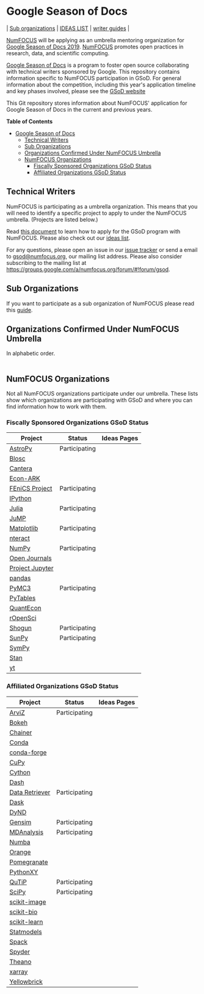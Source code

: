 # Google Season of Docs

| [Sub organizations](https://github.com/numfocus/gsod/tree/update-docs#sub-organizations) | [IDEAS LIST][IL] | [writer guides][CONTRIBUTING] |

[NumFOCUS][] will be applying as an umbrella mentoring organization
for [Google Season of Docs 2019][GSoD]. [NumFOCUS][] promotes open practices in research, data, and scientific computing.

[Google Season of Docs][GSoD] is a program to foster open source collaborating
with technical writers sponsored by Google. This repository contains information
specific to NumFOCUS participation in GSoD. For general information about the
competition, including this year's application timeline and key phases involved,
please see the [GSoD website](https://developers.google.com/season-of-docs/docs/)

<!--
This Git repository stores information about NumFOCUS' participation in
Google Season of Docs 2019 program and previous editions.
-->

This Git repository stores information about NumFOCUS'
application for Google Season of Docs in the current and previous years.

<!-- markdown-toc start - Don't edit this section. Run M-x markdown-toc-refresh-toc -->
**Table of Contents**

- [Google Season of Docs](#google-season-of-docs)
    - [Technical Writers](#technical-writers)
    - [Sub Organizations](#sub-organizations)
    - [Organizations Confirmed Under NumFOCUS Umbrella](#organizations-confirmed-under-numfocus-umbrella)
    - [NumFOCUS Organizations](#numfocus-organizations)
        - [Fiscally Sponsored Organizations GSoD Status](#fiscally-sponsored-organizations-gsod-status)
        - [Affiliated Organizations GSoD Status](#affiliated-organizations-gsod-status)

<!-- markdown-toc end -->


## Technical Writers

NumFOCUS is participating as a umbrella organization. This means that
you will need to identify a specific project to apply to under the
NumFOCUS umbrella. (Projects are listed below.)

Read [this document][CONTRIBUTING] to learn how to apply for the GSoD program
with NumFOCUS. Please also check out our [ideas list][IL].

For any questions, please open an issue in our [issue tracker][issues] or send a
email to gsod@numfocus.org, our mailing list address. Please also consider
subscribing to the mailing list at
https://groups.google.com/a/numfocus.org/forum/#!forum/gsod.

## Sub Organizations

If you want to participate as a sub organization of NumFOCUS please read
this [guide](CONTRIBUTING-mentors.md).

## Organizations Confirmed Under NumFOCUS Umbrella

<!--
The list should contain for each project.
 - A short description
 - link to their website
 - link to ideas page
 - link how to best contact them
 - link to beginners guide
-->

In alphabetic order.

<table>

  <!-- <tr> -->
  <!--   <td> -->
  <!--     <img width="300px" src="img/arviz.png"/> -->
  <!--   </td> -->
  <!--   <td> -->
  <!--      <h1>ArviZ</h1> -->
  <!--      <p> -->
  <!--       ArviZ is a Python package for exploratory analysis of Bayesian models. Includes functions for posterior analysis, sample diagnostics, model checking, and comparison. The goal is to provide backend-agnostic tools for diagnostics and visualizations of Bayesian inference in Python, by first converting inference data into xarray objects. -->
  <!--      </p> -->
  <!--      <p> -->
  <!--        <a href="https://arviz-devs.github.io/arviz/">Website</a> | <a href="https://github.com/arviz-devs/arviz/wiki/GSoD-2019-projects">Ideas List</a> | <a href="https://gitter.im/arviz-devs/community"> Contact (Gitter) </a> | <a href="https://github.com/arviz-devs/arviz">Source Code</a> -->
  <!--      </p> -->
  <!--   </td> -->
  <!-- </tr> -->

</table>


## NumFOCUS Organizations

Not all NumFOCUS organizations participate under our umbrella. These lists show
which organizations are participating with GSoD and where you can find
information how to work with them.

### Fiscally Sponsored Organizations GSoD Status


| Project                         | Status                           | Ideas Pages                                         |
| -------                         | ------                           | -----------                                         |
| [AstroPy]                       | Participating                    |                                                     | 
| [Blosc]                         |                                  |                                                     | 
| [Cantera]                       |                                  |                                                     | 
| [Econ-ARK][Econ-ARK]            |                                  |                                                     | 
| [FEniCS Project][FEniCSproject] | Participating                    |                                                     | 
| [IPython]                       |                                  |                                                     | 
| [Julia]                         | Participating                    |                                                     | 
| [JuMP]                          |                                  |                                                     | 
| [Matplotlib]                    | Participating                    |                                                     | 
| [nteract]                       |                                  |                                                     | 
| [NumPy]                         | Participating                    |                                                     | 
| [Open Journals][theoj]          |                                  |                                                     | 
| [Project Jupyter][Jupyter]      |                                  |                                                     | 
| [pandas]                        |                                  |                                                     | 
| [PyMC3](pymc3)                  | Participating                    |                                                     | 
| [PyTables]                      |                                  |                                                     | 
| [QuantEcon]                     |                                  |                                                     | 
| [rOpenSci]                      |                                  |                                                     | 
| [Shogun]                        | Participating                    |                                                     | 
| [SunPy]                         | Participating                    |                                                     | 
| [SymPy]                         |                                  |                                                     | 
| [Stan]                          |                                  |                                                     | 
| [yt]                            |                                  |                                                     | 

### Affiliated Organizations GSoD Status

| Project              | Status                           | Ideas Pages |
| -------              | ------                           | ----------- |
| [ArviZ]              | Participating                    |             | 
| [Bokeh]              |                                  |             | 
| [Chainer]            |                                  |             | 
| [Conda]              |                                  |             | 
| [conda-forge]        |                                  |             | 
| [CuPy]               |                                  |             | 
| [Cython]             |                                  |             | 
| [Dash]               |                                  |             | 
| [Data Retriever][DR] | Participating                    |             | 
| [Dask]               |                                  |             | 
| [DyND]               |                                  |             | 
| [Gensim]             | Participating                    |             | 
| [MDAnalysis]         | Participating                    |             | 
| [Numba]              |                                  |             | 
| [Orange]             |                                  |             | 
| [Pomegranate]        |                                  |             | 
| [PythonXY]           |                                  |             | 
| [QuTiP]              | Participating                    |             | 
| [SciPy]              | Participating                    |             | 
| [scikit-image]       |                                  |             | 
| [scikit-bio]         |                                  |             | 
| [scikit-learn]       |                                  |             | 
| [Statmodels]         |                                  |             | 
| [Spack]              |                                  |             | 
| [Spyder]             |                                  |             | 
| [Theano]             |                                  |             | 
| [xarray]             |                                  |             | 
| [Yellowbrick]        |                                  |             | 

[ArviZ]: https://arviz-devs.github.io/arviz/
[AstroPy]: http://www.astropy.org/
[Blosc]: http://www.blosc.org/
[Bokeh]: http://bokeh.pydata.org/
[cantera]:  http://cantera.org/docs/sphinx/html/index.html
[Chainer]: http://chainer.org
[CONTRIBUTING]: CONTRIBUTING-writer.md
[Conda]: https://github.com/conda/conda
[conda-forge]: https://conda-forge.org
[CuPy]: http://cupy.chainer.org
[Cython]: http://cython.org/
[CF]: https://conda-forge.github.io/
[Dash]: https://plot.ly/dash/
[Dask]: https://dask.org/
[DR]: http://www.data-retriever.org/
[DyND]: http://libdynd.org/
[Econ-ARK]: https://econ-ark.github.io/HARK/
[FEniCSproject]: https://fenicsproject.org/
[Gensim]: https://radimrehurek.com/gensim/
[GSoD]: https://summerofcode.withgoogle.com/
[IL]: 2019/ideas-list.md
[IPython]: http://ipython.org/
[issues]: https://github.com/numfocus/gsod/issues
[Julia]: http://julialang.org/
[JuMP]: http://www.juliaopt.org
[Jupyter]: http://jupyter.org/
[Matplotlib]: http://matplotlib.sourceforge.net/
[MDAnalysis]: http://mdanalysis.org
[Numba]: http://numba.pydata.org/
[NumFOCUS-Projects]: http://numfocus.org/projects/index.html
[NumFOCUS]: http://numfocus.org/
[NumPy]: http://numpy.scipy.org/
[nteract]: https://nteract.io/
[theoj]: http://www.theoj.org
[Orange]: http://orange.biolab.si/
[pandas]: http://pandas.pydata.org/
[Pomegranate]: https://pomegranate.readthedocs.io/en/latest/
[PyTables]: http://pytables.github.com/
[PythonXY]: http://code.google.com/p/pythonxy/wiki/Welcome
[QuTiP]: https://qutip.org
[rOpenSci]: http://ropensci.org/
[quantecon]: http://quantecon.org/
[SCF]: http://software-carpentry.org/scf/index.html
[scikit-bio]: http://scikit-bio.org/
[scikit-image]: http://scikit-image.org/
[scikit-learn]: http://scikit-learn.org/stable/
[SciPy]: http://www.scipy.org/
[Spack]: https://spack.io
[Spyder]: https://www.spyder-ide.org/
[Statmodels]: http://statsmodels.sourceforge.net/
[Stan]: http://mc-stan.org/
[Shogun]: http://www.shogun-toolbox.org
[SunPy]: http://sunpy.org
[SymPy]: http://sympy.org
[Theano]: http://deeplearning.net/software/theano/
[xarray]: http://xarray.pydata.org/
[Yellowbrick]: http://www.scikit-yb.org/en/latest/
[yt]: http://yt-project.org/
